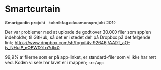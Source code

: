 # Smartcurtain
Smartgardin projekt - teknikfagseksamensprojekt 2019

Der var problemer med at uploade de godt over 30.000 filer som app'en indeholder, til GitHub, så det er i stedet delt på Dropbox på det følgende link; https://www.dropbox.com/sh/fogxil4vr92646j/AADT_aO-iv_NHoiP_eOFWDYna?dl=0 

99,9% af filerne som er på app-linket, er standard-filer som vi ikke har rørt ved. Koden vi selv har lavet er i mappen; `src/app`
